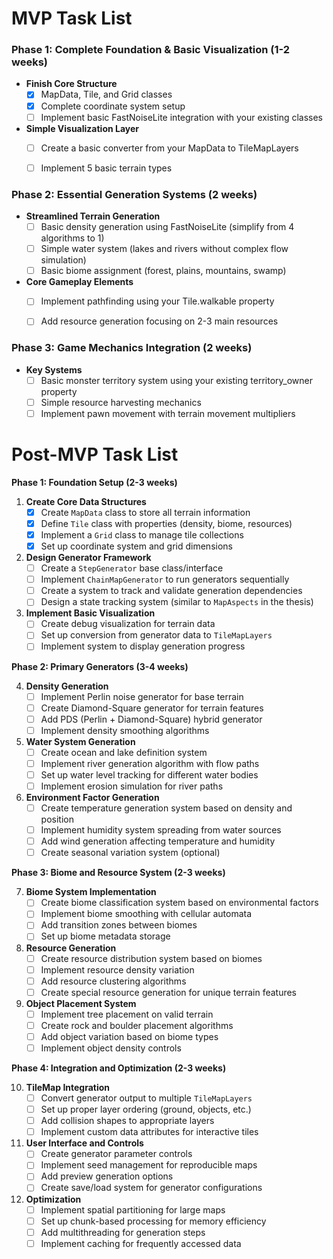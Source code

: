 
# MVP Task List

### Phase 1: Complete Foundation \& Basic Visualization (1-2 weeks)

- **Finish Core Structure** 
	- [x] MapData, Tile, and Grid classes 
	- [x] Complete coordinate system setup
	- [ ] Implement basic FastNoiseLite integration with your existing classes
- **Simple Visualization Layer**
	- [ ] Create a basic converter from your MapData to TileMapLayers
	- [ ] Implement 5 basic terrain types


### Phase 2: Essential Generation Systems (2 weeks)

- **Streamlined Terrain Generation**
	- [ ] Basic density generation using FastNoiseLite (simplify from 4 algorithms to 1)
	- [ ] Simple water system (lakes and rivers without complex flow simulation)
	- [ ] Basic biome assignment (forest, plains, mountains, swamp)
- **Core Gameplay Elements**
	- [ ] Implement pathfinding using your Tile.walkable property
	- [ ] Add resource generation focusing on 2-3 main resources


### Phase 3: Game Mechanics Integration (2 weeks)

- **Key Systems**
	- [ ] Basic monster territory system using your existing territory_owner property
	- [ ] Simple resource harvesting mechanics
	- [ ] Implement pawn movement with terrain movement multipliers

# Post-MVP Task List

**Phase 1: Foundation Setup (2-3 weeks)**

1. **Create Core Data Structures**
	* [x] Create `MapData` class to store all terrain information
	* [x] Define `Tile` class with properties (density, biome, resources)
	* [x] Implement a `Grid` class to manage tile collections
	* [x] Set up coordinate system and grid dimensions
2. **Design Generator Framework**
	* [ ] Create a `StepGenerator` base class/interface
	* [ ] Implement `ChainMapGenerator` to run generators sequentially
	* [ ] Create a system to track and validate generation dependencies
	* [ ] Design a state tracking system (similar to `MapAspects` in the thesis)
3. **Implement Basic Visualization**
	* [ ] Create debug visualization for terrain data
	* [ ] Set up conversion from generator data to `TileMapLayers`
	* [ ] Implement system to display generation progress

**Phase 2: Primary Generators (3-4 weeks)**

4. **Density Generation**
	* [ ] Implement Perlin noise generator for base terrain
	* [ ] Create Diamond-Square generator for terrain features
	* [ ] Add PDS (Perlin + Diamond-Square) hybrid generator
	* [ ] Implement density smoothing algorithms
5. **Water System Generation**
	* [ ] Create ocean and lake definition system
	* [ ] Implement river generation algorithm with flow paths
	* [ ] Set up water level tracking for different water bodies
	* [ ] Implement erosion simulation for river paths
6. **Environment Factor Generation**
	* [ ] Create temperature generation system based on density and position
	* [ ] Implement humidity system spreading from water sources
	* [ ] Add wind generation affecting temperature and humidity
	* [ ] Create seasonal variation system (optional)

**Phase 3: Biome and Resource System (2-3 weeks)**

7. **Biome System Implementation**
	* [ ] Create biome classification system based on environmental factors
	* [ ] Implement biome smoothing with cellular automata
	* [ ] Add transition zones between biomes
	* [ ] Set up biome metadata storage
8. **Resource Generation**
	* [ ] Create resource distribution system based on biomes
	* [ ] Implement resource density variation
	* [ ] Add resource clustering algorithms
	* [ ] Create special resource generation for unique terrain features
9. **Object Placement System**
	* [ ] Implement tree placement on valid terrain
	* [ ] Create rock and boulder placement algorithms
	* [ ] Add object variation based on biome types
	* [ ] Implement object density controls

**Phase 4: Integration and Optimization (2-3 weeks)**

10. **TileMap Integration**
	* [ ] Convert generator output to multiple `TileMapLayers`
	* [ ] Set up proper layer ordering (ground, objects, etc.)
	* [ ] Add collision shapes to appropriate layers
	* [ ] Implement custom data attributes for interactive tiles
11. **User Interface and Controls**
	* [ ] Create generator parameter controls
	* [ ] Implement seed management for reproducible maps
	* [ ] Add preview generation options
	* [ ] Create save/load system for generator configurations
12. **Optimization**
	* [ ] Implement spatial partitioning for large maps
	* [ ] Set up chunk-based processing for memory efficiency
	* [ ] Add multithreading for generation steps
	* [ ] Implement caching for frequently accessed data
